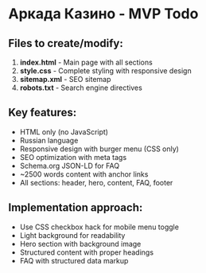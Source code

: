 # Аркада Казино - MVP Todo

## Files to create/modify:
1. **index.html** - Main page with all sections
2. **style.css** - Complete styling with responsive design
3. **sitemap.xml** - SEO sitemap
4. **robots.txt** - Search engine directives

## Key features:
- HTML only (no JavaScript)
- Russian language
- Responsive design with burger menu (CSS only)
- SEO optimization with meta tags
- Schema.org JSON-LD for FAQ
- ~2500 words content with anchor links
- All sections: header, hero, content, FAQ, footer

## Implementation approach:
- Use CSS checkbox hack for mobile menu toggle
- Light background for readability
- Hero section with background image
- Structured content with proper headings
- FAQ with structured data markup